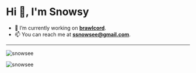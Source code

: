 # Hi 👋, I'm Snowsy

- 🔭 I’m currently working on **[brawlcord](https://github.com/brawlcord)**.
- 📫 You can reach me at **ssnowsee@gmail.com**.

---

<p><img align="center" src="https://github-readme-stats.vercel.app/api?username=snowsee&show_icons=true&theme=dracula&locale=en&hide_title=true" alt="snowsee" /></p>

<p><img align="center" src="https://github-readme-streak-stats.herokuapp.com/?user=snowsee&theme=dracula" alt="snowsee" /></p>

<!--
**snowsee/snowsee** is a ✨ _special_ ✨ repository because its `README.md` (this file) appears on your GitHub profile.

Here are some ideas to get you started:

- 🔭 I’m currently working on ...
- 🌱 I’m currently learning ...
- 👯 I’m looking to collaborate on ...
- 🤔 I’m looking for help with ...
- 💬 Ask me about ...
- 📫 How to reach me: ...
- 😄 Pronouns: ...
- ⚡ Fun fact: ...
-->
